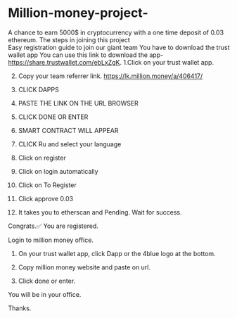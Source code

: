 # Million-money-project-
A chance to earn 5000$ in cryptocurrency with a one time deposit of 0.03 ethereum.
The steps in joining this project  
Easy registration guide to join our giant team
You have to download the trust wallet app 
You can use this link to download  the app-https://share.trustwallet.com/ebLxZgK. 
1.Click on your trust wallet app.

2. Copy your team referrer link. 
https://lk.million.money/a/406417/
3. CLICK DAPPS


4.  PASTE THE LINK ON THE URL BROWSER

5. CLICK DONE OR ENTER

6. SMART CONTRACT WILL APPEAR

7. CLICK Ru and select your language 

8. Click on register

9. Click on login automatically

10. Click on To Register

11. Click approve 0.03

12. It takes you to etherscan and Pending.
Wait for success.

Congrats.✅
You are registered.

Login to million money office.

1. On your trust wallet app, click Dapp or the 4blue logo at the bottom.

2. Copy million money website and paste on url.

3. Click done or enter.

You will be in your office.

Thanks.
